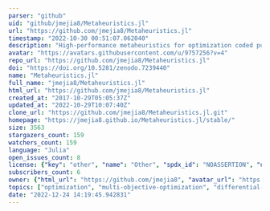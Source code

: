 ```yaml
---
parser: "github"
uid: "github/jmejia8/Metaheuristics.jl"
url: "https://github.com/jmejia8/Metaheuristics.jl"
timestamp: "2022-10-30 00:51:07.062040"
description: "High-performance metaheuristics for optimization coded purely in Julia."
avatar: "https://avatars.githubusercontent.com/u/9757256?v=4"
repo_url: "https://github.com/jmejia8/Metaheuristics.jl"
doi: "https://doi.org/10.5281/zenodo.7239440"
name: "Metaheuristics.jl"
full_name: "jmejia8/Metaheuristics.jl"
html_url: "https://github.com/jmejia8/Metaheuristics.jl"
created_at: "2017-10-29T05:05:37Z"
updated_at: "2022-10-29T10:07:40Z"
clone_url: "https://github.com/jmejia8/Metaheuristics.jl.git"
homepage: "https://jmejia8.github.io/Metaheuristics.jl/stable/"
size: 3563
stargazers_count: 159
watchers_count: 159
language: "Julia"
open_issues_count: 8
license: {"key": "other", "name": "Other", "spdx_id": "NOASSERTION", "url": null, "node_id": "MDc6TGljZW5zZTA="}
subscribers_count: 6
owner: {"html_url": "https://github.com/jmejia8", "avatar_url": "https://avatars.githubusercontent.com/u/9757256?v=4", "login": "jmejia8", "type": "User"}
topics: ["optimization", "multi-objective-optimization", "differential-evolution", "simulated-annealing", "pso", "nsga2", "constrained-optimization", "hypervolume", "decision-making"]
date: "2022-12-24 14:19:45.942831"
---
```

